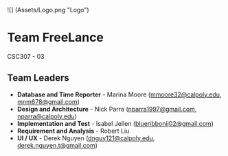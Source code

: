 ![] (Assets/Logo.png "Logo")
# Team FreeLance
CSC307 - 03

## Team Leaders
- **Database and Time Reporter** - Marina Moore (mmoore32@calpoly.edu, mnm678@gmail.com)
- **Design and Architecture** - Nick Parra (nparra1997@gmail.com, nparra@calpoly.edu)
- **Implementation and Test** - Isabel Jellen (blueribbonij02@gmail.com)
- **Requirement and Analysis** - Robert Liu
- **UI / UX** - Derek Nguyen (dnguy121@calpoly.edu, derek.nguyen.t@gmail.com)



